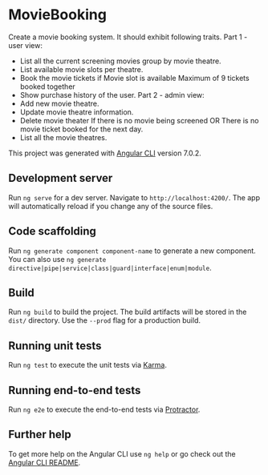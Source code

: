 # MovieBooking

Create a movie booking system. It should exhibit following traits.
Part 1 - user view:
-	List all the current screening movies group by movie theatre.
-	List available movie slots per theatre.
-	Book the movie tickets if
    Movie slot is available
    Maximum of 9 tickets booked together
-	Show purchase history of the user.
Part 2 - admin view:
-	Add new movie theatre.
-	Update movie theatre information.
-	Delete movie theater
    If there is no movie being screened OR
    There is no movie ticket booked for the next day.
-	List all the movie theatres.

This project was generated with [Angular CLI](https://github.com/angular/angular-cli) version 7.0.2.

## Development server

Run `ng serve` for a dev server. Navigate to `http://localhost:4200/`. The app will automatically reload if you change any of the source files.

## Code scaffolding

Run `ng generate component component-name` to generate a new component. You can also use `ng generate directive|pipe|service|class|guard|interface|enum|module`.

## Build

Run `ng build` to build the project. The build artifacts will be stored in the `dist/` directory. Use the `--prod` flag for a production build.

## Running unit tests

Run `ng test` to execute the unit tests via [Karma](https://karma-runner.github.io).

## Running end-to-end tests

Run `ng e2e` to execute the end-to-end tests via [Protractor](http://www.protractortest.org/).

## Further help

To get more help on the Angular CLI use `ng help` or go check out the [Angular CLI README](https://github.com/angular/angular-cli/blob/master/README.md).
